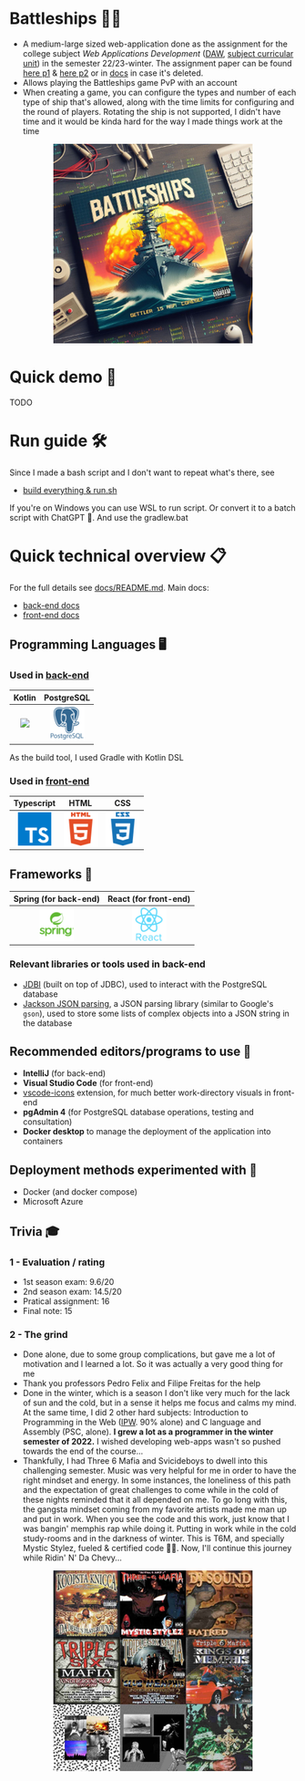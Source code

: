 # Battleships 🚢💥
- A medium-large sized web-application done as the assignment for the college subject *Web Applications Development* ([DAW](https://github.com/isel-leic-daw/), [subject curricular unit](https://www.isel.pt/en/leic/web-application-development)) in the semester 22/23-winter. The assignment paper can be found [here p1](https://github.com/isel-leic-daw/s2223i-51d-51n-public/issues/1) & [here p2](https://github.com/isel-leic-daw/s2223i-51d-51n-public/issues/13) or in [docs](./docs/assignment-paper.md) in case it's deleted.
- Allows playing the Battleships game PvP with an account
- When creating a game, you can configure the types and number of each type of ship that's allowed, along with the time limits for configuring and the round of players. Rotating the ship is not supported, I didn't have time and it would be kinda hard for the way I made things work at the time

<p align="center">
    <img style="width: 350px; margin: auto auto;" src="./docs/imgs/cover_main.jpeg" />
</p>

# Quick demo 🎥
TODO

# Run guide 🛠️
Since I made a bash script and I don't want to repeat what's there, see
- [build everything & run.sh](build%20everything%20&%20run.sh)

If you're on Windows you can use WSL to run script. Or convert it to a batch script with ChatGPT 🤷. And use the gradlew.bat

# Quick technical overview 📋
For the full details see [docs/README.md](./docs/README.md). Main docs:
- [back-end docs](./docs/back-end.md)
- [front-end docs](./docs/front-end.md)
## Programming Languages 🖥️
### Used in [back-end](./back-end/)
| Kotlin | PostgreSQL |
|:-:|:-:|
| <img width="60" src='https://upload.wikimedia.org/wikipedia/commons/thumb/7/74/Kotlin_Icon.png/480px-Kotlin_Icon.png'> | <img width="60" src='https://raw.githubusercontent.com/devicons/devicon/refs/heads/master/icons/postgresql/postgresql-plain-wordmark.svg'> |

As the build tool, I used Gradle with Kotlin DSL
### Used in [front-end](./front-end/)
| Typescript | HTML | CSS | 
|:-:|:-:|:-:|
| <img width="60" src='https://raw.githubusercontent.com/devicons/devicon/refs/heads/master/icons/typescript/typescript-original.svg'> | <img width="60" src='https://raw.githubusercontent.com/devicons/devicon/refs/heads/master/icons/html5/html5-plain-wordmark.svg'> | <img width="60" src='https://raw.githubusercontent.com/devicons/devicon/refs/heads/master/icons/css3/css3-plain-wordmark.svg'> |

## Frameworks 🧩
| Spring (for back-end) | React (for front-end) |
|:-:|:-:|
| <img width="60" src='https://raw.githubusercontent.com/devicons/devicon/refs/heads/master/icons/spring/spring-original-wordmark.svg'> | <img width="60" src='https://raw.githubusercontent.com/devicons/devicon/refs/heads/master/icons/react/react-original-wordmark.svg'> |

### Relevant libraries or tools used in back-end
- [JDBI](https://jdbi.org/) (built on top of JDBC), used to interact with the PostgreSQL database
- [Jackson JSON parsing](https://github.com/FasterXML/jackson), a JSON parsing library (similar to Google's `gson`), used to store some lists of complex objects into a JSON string in the database
## Recommended editors/programs to use 🔌
- **IntelliJ** (for back-end)
- **Visual Studio Code** (for front-end)
- [vscode-icons](https://marketplace.visualstudio.com/items?itemName=vscode-icons-team.vscode-icons) extension, for much better work-directory visuals in front-end
- **pgAdmin 4** (for PostgreSQL database operations, testing and consultation)
- **Docker desktop**  to manage the deployment of the application into containers

## Deployment methods experimented with 🐋
- Docker (and docker compose)
- Microsoft Azure

## Trivia 🎓
### 1 - Evaluation / rating
- 1st season exam: 9.6/20
- 2nd season exam: 14.5/20
- Pratical assignment: 16
- Final note: 15
### 2 - The grind
- Done alone, due to some group complications, but gave me a lot of motivation and I learned a lot. So it was actually a very good thing for me
- Thank you professors Pedro Felix and Filipe Freitas for the help
- Done in the winter, which is a season I don't like very much for the lack of sun and the cold, but in a sense it helps me focus and calms my mind. At the same time, I did 2 other hard subjects: Introduction to Programming in the Web ([IPW](https://github.com/isel-leic-ipw/). 90% alone) and C language and Assembly (PSC, alone). **I grew a lot as a programmer in the winter semester of 2022.** I wished developing web-apps wasn't so pushed towards the end of the course...
- Thankfully, I had Three 6 Mafia and Svicideboys to dwell into this challenging semester. Music was very helpful for me in order to have the right mindset and energy. In some instances, the loneliness of this path and the expectation of great challenges to come while in the cold of these nights reminded that it all depended on me. To go long with this, the gangsta mindset coming from my favorite artists made me man up and put in work. When you see the code and this work, just know that I was bangin' memphis rap while doing it. Putting in work while in the cold study-rooms and in the darkness of winter. This is T6M, and specially Mystic Stylez, fueled & certified code 😤😈. Now, I'll continue this journey while Ridin' N' Da Chevy...

<p align="center">
    <img style="width: 350px; margin: auto auto;" src="./docs/imgs/vibe-albums.jpg" />
</p>

